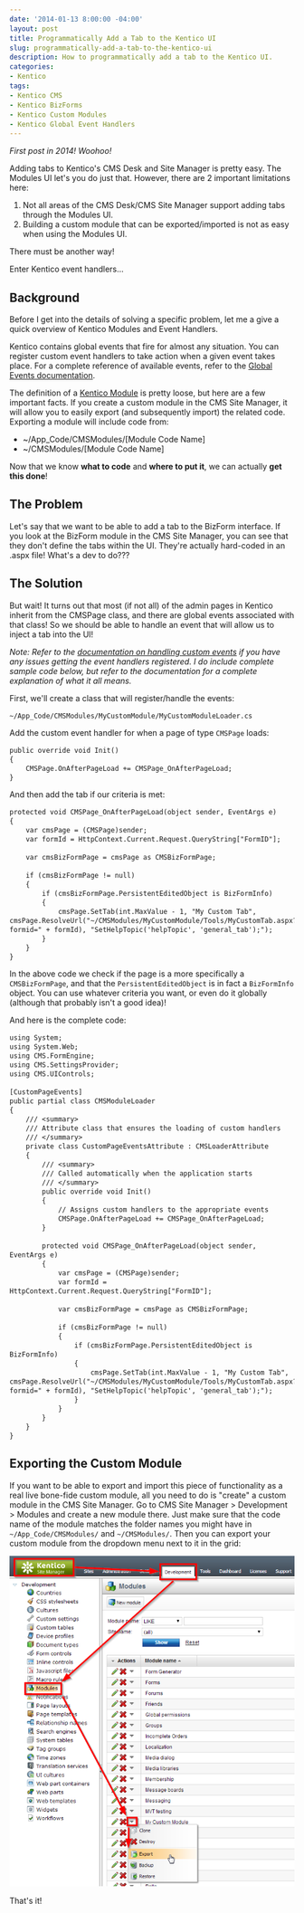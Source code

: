 ```yaml
---
date: '2014-01-13 8:00:00 -04:00'
layout: post
title: Programmatically Add a Tab to the Kentico UI 
slug: programmatically-add-a-tab-to-the-kentico-ui
description: How to programmatically add a tab to the Kentico UI.
categories:
- Kentico
tags:
- Kentico CMS
- Kentico BizForms
- Kentico Custom Modules
- Kentico Global Event Handlers
---
```


*First post in 2014!  Woohoo!*

Adding tabs to Kentico's CMS Desk and Site Manager is pretty easy.  The Modules UI let's you do just that.  However, there are 2 important limitations here:

1. Not all areas of the CMS Desk/CMS Site Manager support adding tabs through the Modules UI.
2. Building a custom module that can be exported/imported is not as easy when using the Modules UI.

There must be another way!

Enter Kentico event handlers...


## Background

Before I get into the details of solving a specific problem, let me a give a quick overview of Kentico Modules and Event Handlers.

Kentico contains global events that fire for almost any situation.  You can register custom event handlers to take action when a given event takes place.  For a complete reference of available events, refer to the [Global Events documentation](http://devnet.kentico.com/docs/7_0/devguide/index.html?event_handlers_overview.htm "Handling Global Events").

The definition of a [Kentico Module](http://devnet.kentico.com/docs/7_0/devguide/index.html?custom_modules.htm "Developing custom modules") is pretty loose, but here are a few important facts.  If you create a custom module in the CMS Site Manager, it will allow you to easily export (and subsequently import) the related code.  Exporting a module will include code from:

- ~/App_Code/CMSModules/[Module Code Name]
- ~/CMSModules/[Module Code Name] 

Now that we know **what to code** and **where to put it**, we can actually **get this done**!


## The Problem

Let's say that we want to be able to add a tab to the BizForm interface.  If you look at the BizForm module in the CMS Site Manager, you can see that they don't define the tabs within the UI.  They're actually hard-coded in an .aspx file!  What's a dev to do???


## The Solution

But wait!  It turns out that most (if not all) of the admin pages in Kentico inherit from the CMSPage class, and there are global events associated with that class!  So we should be able to handle an event that will allow us to inject a tab into the UI! 

*Note: Refer to the [documentation on handling custom events](http://devnet.kentico.com/docs/7_0/devguide/index.html?event_handlers_overview.htm "Handling Global Events") if you have any issues getting the event handlers registered.  I do include complete sample code below, but refer to the documentation for a complete explanation of what it all means.*

First, we'll create a class that will register/handle the events:

	~/App_Code/CMSModules/MyCustomModule/MyCustomModuleLoader.cs  

Add the custom event handler for when a page of type `CMSPage` loads:

	public override void Init()
    {
		CMSPage.OnAfterPageLoad += CMSPage_OnAfterPageLoad;
	}

And then add the tab if our criteria is met:

	protected void CMSPage_OnAfterPageLoad(object sender, EventArgs e)
    {
        var cmsPage = (CMSPage)sender;
        var formId = HttpContext.Current.Request.QueryString["FormID"];

        var cmsBizFormPage = cmsPage as CMSBizFormPage;

        if (cmsBizFormPage != null)
        {
            if (cmsBizFormPage.PersistentEditedObject is BizFormInfo)
            {
                cmsPage.SetTab(int.MaxValue - 1, "My Custom Tab", cmsPage.ResolveUrl("~/CMSModules/MyCustomModule/Tools/MyCustomTab.aspx?formid=" + formId), "SetHelpTopic('helpTopic', 'general_tab');");
            }
        }
    }

In the above code we check if the page is a more specifically a `CMSBizFormPage`, and that the `PersistentEditedObject` is in fact a `BizFormInfo` object.  You can use whatever criteria you want, or even do it globally (although that probably isn't a good idea)!

And here is the complete code:

	using System;
	using System.Web;
	using CMS.FormEngine;
	using CMS.SettingsProvider;
	using CMS.UIControls;
	
	[CustomPageEvents]
	public partial class CMSModuleLoader
	{
	    /// <summary>
	    /// Attribute class that ensures the loading of custom handlers
	    /// </summary>
	    private class CustomPageEventsAttribute : CMSLoaderAttribute
	    {
	        /// <summary>
	        /// Called automatically when the application starts
	        /// </summary>
	        public override void Init()
	        {
	            // Assigns custom handlers to the appropriate events
	            CMSPage.OnAfterPageLoad += CMSPage_OnAfterPageLoad;
	        }
	
	        protected void CMSPage_OnAfterPageLoad(object sender, EventArgs e)
	        {
	            var cmsPage = (CMSPage)sender;
	            var formId = HttpContext.Current.Request.QueryString["FormID"];
	
	            var cmsBizFormPage = cmsPage as CMSBizFormPage;
	
	            if (cmsBizFormPage != null)
	            {
	                if (cmsBizFormPage.PersistentEditedObject is BizFormInfo)
	                {
	                    cmsPage.SetTab(int.MaxValue - 1, "My Custom Tab", cmsPage.ResolveUrl("~/CMSModules/MyCustomModule/Tools/MyCustomTab.aspx?formid=" + formId), "SetHelpTopic('helpTopic', 'general_tab');");
	                }
	            }
	        }
		}
	}


## Exporting the Custom Module

If you want to be able to export and import this piece of functionality as a real live bone-fide custom module, all you need to do is "create" a custom module in the CMS Site Manager.  Go to CMS Site Manager > Development > Modules and create a new module there.  Just make sure that the code name of the module matches the folder names you might have in `~/App_Code/CMSModules/` and `~/CMSModules/`.  Then you can export your custom module from the dropdown menu next to it in the grid:

![Exporting a Custom Module](/assets/images/2014-01-13-programmatically-add-a-tab-to-the-kentico-ui/exporting-a-custom-module.png)

That's it!